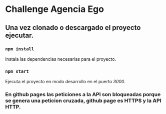 # Challenge Agencia Ego

## Una vez clonado o descargado el proyecto ejecutar.

### `npm install`

Instala las dependencias necesarias para el proyecto.

### `npm start`

Ejecuta el proyecto en modo desarrollo en el puerto _3000_.<br />

### En github pages las peticiones a la API son bloqueadas porque se genera una peticion cruzada, github page es HTTPS y la API HTTP.
